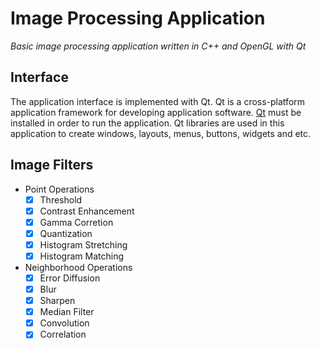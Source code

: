 # Image Processing Application
*Basic image processing application written in C++ and OpenGL with Qt*

## Interface
The application interface is implemented with Qt. 
Qt is a cross-platform application framework for developing application software. 
[Qt](https://www.qt.io/) must be installed in order to run the application.
Qt libraries are used in this application to create windows, layouts, menus, buttons, widgets and etc.

## Image Filters
- Point Operations
  * [x] Threshold
  * [x] Contrast Enhancement
  * [x] Gamma Corretion
  * [x] Quantization
  * [x] Histogram Stretching
  * [x] Histogram Matching
- Neighborhood Operations
  * [x] Error Diffusion
  * [x] Blur
  * [x] Sharpen
  * [x] Median Filter
  * [x] Convolution
  * [x] Correlation
